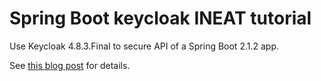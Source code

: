 # Spring Boot keycloak INEAT tutorial

Use Keycloak 4.8.3.Final to secure API of a Spring Boot 2.1.2 app.

See [this blog post](https://blog.ineat-conseil.fr/2017/12/securisez-vos-apis-spring-avec-keycloak-3-utilisation-des-connecteurs-spring-de-keycloak/) for details.